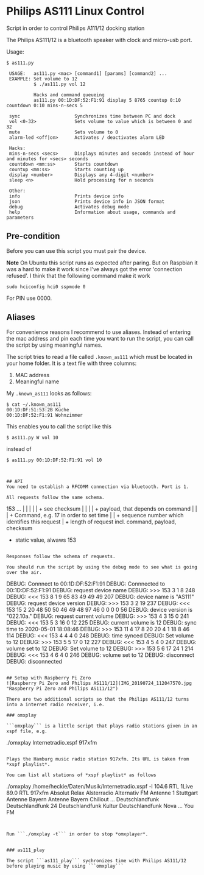 # Philips AS111 Linux Control
Script in order to control Philips A111/12 docking station

The Philips AS111/12 is a bluetooth speaker with clock and micro-usb port.

Usage:
```
$ as111.py

 USAGE:   as111.py <mac> [command1] [params] [command2] ...
 EXAMPLE: Set volume to 12
          $ ./as111.py vol 12

          Hacks and command queueing
          as111.py 00:1D:DF:52:F1:91 display 5 8765 countup 0:10 countdown 0:10 mins-n-secs 5

 sync                    Synchronizes time between PC and dock
 vol <0-32>              Sets volume to value which is between 0 and 32
 mute                    Sets volume to 0
 alarm-led <off|on>      Activates / deactivates alarm LED

 Hacks:
 mins-n-secs <secs>      Displays minutes and seconds instead of hour and minutes for <secs> seconds
 countdown <mm:ss>       Starts countdown
 countup <mm:ss>         Starts counting up
 display <number>        Displays any 4-digit <number>
 sleep <n>               Hold processing for n seconds

 Other:
 info                    Prints device info
 json                    Prints device info in JSON format
 debug                   Activates debug mode
 help                    Information about usage, commands and parameters
```

## Pre-condition
Before you can use this script you must pair the device.

**Note**
On Ubuntu this script runs as expected after paring. But on Raspbian it was a hard to make it work since I've always got the error 'connection refused'.
I think that the following command make it work
```
sudo hciconfig hci0 sspmode 0
```

For PIN use 0000.


## Aliases
For convenience reasons I recommend to use aliases. Instead of entering the mac address and pin each time you want to run the script, you can call the script by using meaningful names. 

The script tries to read a file called `.known_as111` which must be located in your home folder. It is a text file with three columns:
1. MAC address
2. Meaningful name

My `.known_as111` looks as follows:
```
$ cat ~/.known_as111
00:1D:DF:51:53:2B Küche
00:1D:DF:52:F1:91 Wohnzimmer
```

This enables you to call the script like this
```
$ as111.py W vol 10
```

instead of 
```
$ as111.py 00:1D:DF:52:F1:91 vol 10



## API
You need to establish a RFCOMM connection via bluetooth. Port is 1. 

All requests follow the same schema. 

```
153 <length> <sequence no> <command> <payload> ... <checksum>
|   |        |             |         |             + see checksum
|   |        |             |         + payload, that depends on command
|   |        |             + Command, e.g. 17 in order to set time
|   |        + sequence number which identifies this request
|   + length of request incl. command, payload, checksum
+ static value, alwaws 153
```

Responses follow the schema of requests.

You should run the script by using the debug mode to see what is going over the air. 

```
DEBUG: Connnect to 00:1D:DF:52:F1:91
DEBUG: Connnected to 00:1D:DF:52:F1:91
DEBUG: request device name
DEBUG: >>> 153 3 1 8 248
DEBUG: <<< 153 8 1 9 65 83 49 49 49 207
DEBUG: device name is "AS111"
DEBUG: request device version
DEBUG: >>> 153 3 2 19 237
DEBUG: <<< 153 15 2 20 48 50 50 46 49 48 97 46 0 0 0 0 56
DEBUG: device version is "022.10a."
DEBUG: request current volume
DEBUG: >>> 153 4 3 15 0 241
DEBUG: <<< 153 5 3 16 0 12 225
DEBUG: current volume is 12
DEBUG: sync time to 2020-05-01 18:08:46
DEBUG: >>> 153 11 4 17 8 20 20 4 1 18 8 46 114
DEBUG: <<< 153 4 4 4 0 248
DEBUG: time synced
DEBUG: Set volume to 12
DEBUG: >>> 153 5 5 17 0 12 227
DEBUG: <<< 153 4 5 4 0 247
DEBUG: volume set to 12
DEBUG: Set volume to 12
DEBUG: >>> 153 5 6 17 24 1 214
DEBUG: <<< 153 4 6 4 0 246
DEBUG: volume set to 12
DEBUG: disconnect
DEBUG: disconnected
```

## Setup with Raspberry Pi Zero
![Raspberry Pi Zero and Philips AS111/12](IMG_20190724_112047570.jpg "Raspberry Pi Zero and Philips AS111/12")

There are two additional scripts so that the Philips AS111/12 turns into a internet radio receiver, i.e.

### omxplay

```omxplay``` is a little script that plays radio stations given in an xspf file, e.g. 

```
./omxplay Internetradio.xspf 917xfm
```

Plays the Hamburg music radio station 917xfm. Its URL is taken from *xspf playlist*. 

You can list all stations of *xspf playlist* as follows
```
./omxplay /home/heckie/Daten/Musik/Internetradio.xspf -l
 104.6 RTL
 1Live
 89.0 RTL
 917xfm
 Absolut Relax
 Alsterradio
 Alternativ FM
 Antenne 1 Stuttgart
 Antenne Bayern
 Antenne Bayern Chillout
...
 Deutschlandfunk
 Deutschlandfunk 24
 Deutschlandfunk Kultur
 Deutschlandfunk Nova
...
 You FM
```


Run ```./omxplay -t``` in order to stop *omxplayer*.


### as111_play

The script ```as111_play``` sychronizes time with Philips AS111/12 before playing music by using ```omxplay```
